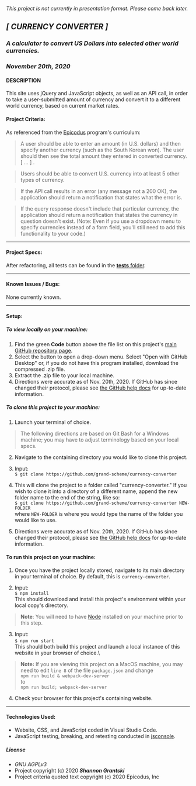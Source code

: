 _This project is not currently in presentation format. Please come back later._

## _[ CURRENCY CONVERTER ]_  

### _A calculator to convert US Dollars into selected other world currencies._
### _November 20th, 2020_  

#### DESCRIPTION

This site uses jQuery and JavaScript objects, as well as an API call, in order to take a user-submitted amount of currency and convert it to a different world currency, based on current market rates.

#### Project Criteria:  

As referenced from the [Epicodus](https://epicodus.com) program's curriculum:  

  > A user should be able to enter an amount (in U.S. dollars) and then specify another currency (such as the South Korean won). The user should then see the total amount they entered in converted currency. [ ... ] .

  > Users should be able to convert U.S. currency into at least 5 other types of currency.

  > If the API call results in an error (any message not a 200 OK), the application should return a notification that states what the error is.

  > If the query response doesn't include that particular currency, the application should return a notification that states the currency in question doesn't exist. (Note: Even if you use a dropdown menu to specify currencies instead of a form field, you'll still need to add this functionality to your code.)

-------------------------------

#### Project Specs:  

After refactoring, all tests can be found in the [__tests__ folder](https://github.com/grand-scheme/currency-converter/tree/main/__tests__). 

------------------------------

#### Known Issues / Bugs:    
None currently known.

-------------------------------

#### Setup:  

##### To view locally on your machine:  
1. Find the green **Code** button above the file list on this project's [main GitHub repository page](https://github.com/grand-scheme/currency-converter).
2. Select the button to open a drop-down menu. Select "Open with GitHub Desktop" or, if you do not have this program installed, download the compressed .zip file.
3. Extract the .zip file to your local machine.
4. Directions were accurate as of Nov. 20th, 2020. If GitHub has since changed their protocol, please see [the GitHub help docs](https://docs.github.com/en) for up-to-date information.

##### To clone this project to your machine:  
1. Launch your terminal of choice. 
> The following directions are based on Git Bash for a Windows machine; you may have to adjust terminology based on your local specs.

2. Navigate to the containing directory you would like to clone this project.

3. Input:\
`$ git clone https://github.com/grand-scheme/currency-converter`

4. This will clone the project to a folder called "currency-converter." If you wish to clone it into a directory of a different name, append the new folder name to the end of the string, like so:\
`$ git clone https://github.com/grand-scheme/currency-converter NEW-FOLDER`\
where `NEW-FOLDER` is where you would type the name of the folder you would like to use.  

5. Directions were accurate as of Nov. 20th, 2020. If GitHub has since changed their protocol, please see [the GitHub help docs](https://docs.github.com/en) for up-to-date information.

#### To run this project on your machine:
1. Once you have the project locally stored, navigate to its main directory in your terminal of choice. By default, this is `currency-converter`.

2. Input:\
`$ npm install`\
This should download and install this project's environment within your local copy's directory. 
> **Note**: You will need to have [Node](https://nodejs.org/en/download/) installed on your machine prior to this step.

3. Input:\
`$ npm run start`\
This should both build this project and launch a local instance of this website in your browser of choice.\
>**Note:** If you are viewing this project on a MacOS machine, you may need to edit `line 8` of the file `package.json` and change\
`npm run build & webpack-dev-server`\
to\
`npm run build; webpack-dev-server`

4. Check your browser for this project's containing website.
-------------------------------

#### Technologies Used:  
- Website, CSS, and JavaScript coded in Visual Studio Code.  
- JavaScript testing, breaking, and retesting conducted in [jsconsole](https://jsconsole.com/).  

##### License
- _GNU AGPLv3_  
- Project copyright (c) 2020 **_Shannon Grantski_**  
- Project criteria quoted text copyright (c) 2020 Epicodus, Inc  